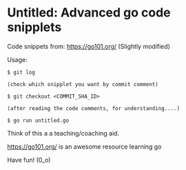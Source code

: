 # Untitled: Advanced go code snipplets
Code snippets from: https://go101.org/ (Slightly modified)

Usage:
```console
$ git log

(check which snipplet you want by commit comment)

$ git checkout <COMMIT_SHA_ID>

(after reading the code comments, for understanding....)

$ go run untitled.go
```
Think of this a a teaching/coaching aid. 

https://go101.org/ is an awesome resource learning go

Have fun! (0_o)
